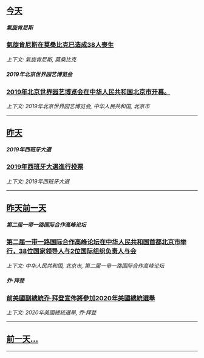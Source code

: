 

## [今天](/news/2019/04/29/index.md)

##### 氣旋肯尼斯
### [氣旋肯尼斯在莫桑比克已造成38人喪生 ](/news/2019/04/29/氣旋肯尼斯在莫桑比克已造成38人喪生.md)
_上下文: 氣旋肯尼斯, 莫桑比克_

##### 2019年北京世界园艺博览会
### [2019年北京世界园艺博览会在中华人民共和国北京市开幕。](/news/2019/04/29/2019年北京世界园艺博览会在中华人民共和国北京市开幕.md)
_上下文: 2019年北京世界园艺博览会, 中华人民共和国, 北京市_

---

## [昨天](/news/2019/04/28/index.md)

##### 2019年西班牙大選
### [2019年西班牙大選進行投票 ](/news/2019/04/28/2019年西班牙大選進行投票.md)
_上下文: 2019年西班牙大選_

---

## [昨天前一天](/news/2019/04/25/index.md)

##### 第二届一带一路国际合作高峰论坛
### [第二届一带一路国际合作高峰论坛在中华人民共和国首都北京市举行，38位国家领导人与2位国际组织负责人与会 ](/news/2019/04/25/第二届一带一路国际合作高峰论坛在中华人民共和国首都北京市举行-38位国家领导人与2位国际组织负责人与会.md)
_上下文: 中华人民共和国, 北京市, 第二届一带一路国际合作高峰论坛_

##### 乔·拜登
### [前美國副總統乔·拜登宣佈將參加2020年美國總統選舉 ](/news/2019/04/25/前美國副總統乔-拜登宣佈將參加2020年美國總統選舉.md)
_上下文: 2020年美國總統選舉, 乔·拜登_

---

## [前一天...](/news/2019/04/23/index.md)

---

